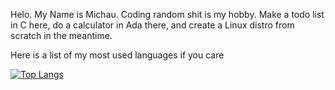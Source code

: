 Helo. My Name is Michau. Coding random shit is my hobby. Make a todo list in C here, do a calculator in Ada there, and create a Linux distro from scratch in the meantime.


Here is a list of my most used languages if you care

[![Top Langs](https://github-readme-stats.vercel.app/api/top-langs/?username=EmDeeTee&layout=donut-vertical&size_weight=0&count_weight=1&hide=Makefile,CMake&langs_count=20)](https://github.com/anuraghazra/github-readme-stats)
